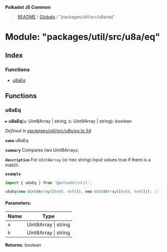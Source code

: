 **Polkadot JS Common**

> [README](../README.md) / [Globals](../globals.md) / "packages/util/src/u8a/eq"

# Module: "packages/util/src/u8a/eq"

## Index

### Functions

* [u8aEq](_packages_util_src_u8a_eq_.md#u8aeq)

## Functions

### u8aEq

▸ **u8aEq**(`a`: Uint8Array \| string, `b`: Uint8Array \| string): boolean

*Defined in [packages/util/src/u8a/eq.ts:34](https://github.com/polkadot-js/common/blob/aff78c2e/packages/util/src/u8a/eq.ts#L34)*

**`name`** u8aEq

**`summary`** Compares two Uint8Arrays.

**`description`** 
For `UInt8Array` (or hex string) input values true if there is a match.

**`example`** 
<BR>

```javascript
import { u8aEq } from '@polkadot/util';

u8aEq(new Uint8Array([0x68, 0x65]), new Uint8Array([0x68, 0x65])); // true
```

#### Parameters:

Name | Type |
------ | ------ |
`a` | Uint8Array \| string |
`b` | Uint8Array \| string |

**Returns:** boolean
